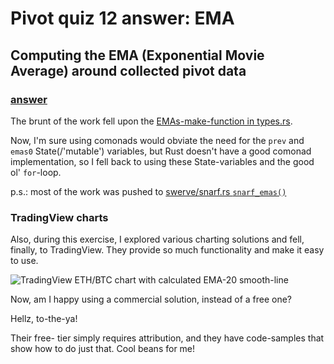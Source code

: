 # Pivot quiz 12 answer: EMA

## Computing the EMA (Exponential Movie Average) around collected pivot data

### [answer](answer12.rs)

The brunt of the work fell upon the 
[EMAs-make-function in types.rs](https://github.com/logicalgraphs/crypto-n-rust/blob/main/src/pivot/swerve/types.rs#L107-L142).

Now, I'm sure using comonads would obviate the need for the `prev` and `emas0`
State(/'mutable') variables, but Rust doesn't have a good comonad 
implementation, so I fell back to using these State-variables and the good
ol' `for`-loop.

p.s.: most of the work was pushed to 
[swerve/snarf.rs `snarf_emas()`](https://github.com/logicalgraphs/crypto-n-rust/blob/pivot-quiz-15/src/pivot/swerve/snarf.rs#L45-L76)

### TradingView charts

Also, during this exercise, I explored various charting solutions and fell,
finally, to TradingView. They provide so much functionality and make it easy
to use.

![TradingView ETH/BTC chart with calculated EMA-20 smooth-line](tv-01-ema.png)

Now, am I happy using a commercial solution, instead of a free one?

Hellz, to-the-ya!

Their free- tier simply requires attribution, and they have code-samples that
show how to do just that. Cool beans for me!
